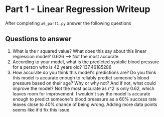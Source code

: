 # Part 1 - Linear Regression Writeup

After completing `a6_part1.py` answer the following questions

## Questions to answer

1. What is the r squared value?  What does this say about this linear regression model?
0.626 --> Not the most accurate
2. According to your model, what is the predicted systolic blood pressure for a person who is 42 years old?
137.46185286
3. How accurate do you think this model's predictions are?  Do you think this model is accurate enough to reliably predict someone's blood pressure based on their age?  Why or why not?  And if not, what could improve the model?
Not the most accurate as r^2 is only 0.62, which leaves room for improvement. I wouldn't say the model is accurate enough to predict someone's blood preassure as a 60% success rate leaves close to 40% chance of being wrong. Adding more data points seems like it'd fix this issue.